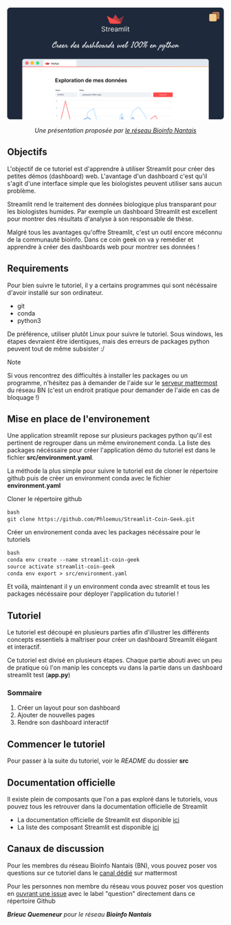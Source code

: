 <p align="center">
    <a href="https://streamlit.io" target="_blank" rel="noopener">
        <img src="https://raw.githubusercontent.com/Phloemus/Streamlit-Coin-Geek/main/img/cover.png" alt="Streamlit - Créer des dashboards web en python" />
    </a>
</p>


<p align="center">
    <em>Une présentation proposée par <a href="https://pf-bird.univ-nantes.fr/bn/">le réseau Bioinfo Nantais</a></em>
</p>

## Objectifs

L'objectif de ce tutoriel est d'apprendre à utiliser Streamlit pour créer des petites démos (dashboard) web. 
L'avantage d'un dashboard c'est qu'il s'agit d'une interface simple que les biologistes peuvent utiliser sans aucun 
problème. 

Streamlit rend le traitement des données biologique plus transparant pour les biologistes humides. Par exemple un 
dashboard Streamlit est excellent pour montrer des résultats d'analyse à son responsable de thèse. 

Malgré tous les avantages qu'offre Streamlit, c'est un outil encore méconnu de la communauté bioinfo. Dans ce coin geek
on va y remédier et apprendre à créer des dashboards web pour montrer ses données !

## Requirements

Pour bien suivre le tutoriel, il y a certains programmes qui sont nécéssaire d'avoir installé sur son ordinateur. 

- git
- conda
- python3

De préférence, utiliser plutôt Linux pour suivre le tutoriel. Sous windows, les étapes devraient être identiques, 
mais des erreurs de packages python peuvent tout de même subsister :/ 

> [!NOTE]
> Si vous rencontrez des difficultés à installer les packages ou un programme, n'hésitez pas à demander de l'aide sur le 
> [serveur mattermost](https://mattermost.univ-nantes.fr/bioinfosnantais/channels/town-square) du réseau BN 
> (c'est un endroit pratique pour demander de l'aide en cas de bloquage !)

## Mise en place de l'environement

Une application streamlit repose sur plusieurs packages python qu'il est pertinent de regrouper dans un même 
environement conda. La liste des packages nécéssaire pour créer l'application démo du tutoriel est dans
le fichier **src/environment.yaml**.

La méthode la plus simple pour suivre le tutoriel est de cloner le répertoire github puis de créer un environment
conda avec le fichier **environment.yaml**

Cloner le répertoire github

```
bash 
git clone https://github.com/Phloemus/Streamlit-Coin-Geek.git
```

Créer un environement conda avec les packages nécéssaire pour le tutoriels

```
bash
conda env create --name streamlit-coin-geek
source activate streamlit-coin-geek
conda env export > src/environment.yaml
```

Et voilà, maintenant il y un environment conda avec streamlit et tous les packages nécéssaire pour déployer l'application 
du tutoriel !

## Tutoriel

Le tutoriel est découpé en plusieurs parties afin d'illustrer les différents concepts essentiels à maîtriser pour 
créer un dashboard Streamlit élégant et interactif.

Ce tutoriel est divisé en plusieurs étapes. Chaque partie abouti avec un peu de pratique où 
l'on manip les concepts vu dans la partie dans un dashboard streamlit test (**app.py**)

### Sommaire

1. Créer un layout pour son dashboard
2. Ajouter de nouvelles pages
3. Rendre son dashboard interactif

## Commencer le tutoriel

Pour passer à la suite du tutoriel, voir le *README* du dossier **src**

## Documentation officielle

Il existe plein de composants que l'on a pas exploré dans le tutoriels, vous pouvez tous les retrouver dans la 
documentation officielle de Streamlit

- La documentation officielle de Streamlit est disponible [ici](https://docs.streamlit.io/)
- La liste des composant Streamlit est disponible [ici](https://docs.streamlit.io/develop/api-reference)

## Canaux de discussion 

Pour les membres du réseau Bioinfo Nantais (BN), vous pouvez poser vos questions sur ce tutoriel dans le 
[canal dédié](https://mattermost.univ-nantes.fr/bioinfosnantais/channels/town-square) sur mattermost

Pour les personnes non membre du réseau vous pouvez poser vos question en 
[ouvrant une issue](https://github.com/Phloemus/Streamlit-Coin-Geek/issues/new) avec le label "question"
directement dans ce répertoire Github

<p>
    <em><b>Brieuc Quemeneur</b> pour le réseau <b>Bioinfo Nantais</b></em>
</p>

